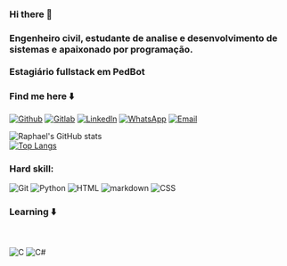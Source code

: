 ### Hi there 👋
### Engenheiro civil, estudante de analise e desenvolvimento de sistemas e apaixonado por programação. <br/><br/> Estagiário fullstack em PedBot
### Find me here ⬇️

[![Github](https://img.shields.io/badge/GitHub-100000?style=for-the-badge&logo=github&logoColor=white)](https://github.com/Raphaelpmros)
[![Gitlab](https://img.shields.io/badge/GitLab-330F63?style=for-the-badge&logo=gitlab&logoColor=white)](https://gitlab.com/Raphaelpmros)
[![LinkedIn](https://img.shields.io/badge/LinkedIn-0077B5?style=for-the-badge&logo=linkedin&logoColor=white)](https://www.linkedin.com/in/raphaelpmros/)
[![WhatsApp](https://img.shields.io/badge/WhatsApp-25D366?style=for-the-badge&logo=whatsapp&logoColor=white)](https://wa.me/5514981471747)
[![Email](https://img.shields.io/badge/Microsoft_Outlook-0078D4?style=for-the-badge&logo=microsoft-outlook&logoColor=white)](mailto:raphaelpmros@hotmail.com)

![Raphael's GitHub stats](https://github-readme-stats.vercel.app/api?username=Raphaelpmros&show_icons=true&theme=dark)<br/>
[![Top Langs](https://github-readme-stats.vercel.app/api/top-langs/?username=Raphaelpmros&layout=compact)](https://github.com/Raphaelpmros/github-readme-stats)<br/>

### Hard skill:
![Git](https://img.shields.io/badge/GIT-E44C30?style=for-the-badge&logo=git&logoColor=white)
![Python](https://img.shields.io/badge/Python-3776AB?style=for-the-badge&logo=python&logoColor=white)
![HTML](https://img.shields.io/badge/HTML-239120?style=for-the-badge&logo=html5&logoColor=white)
![markdown](https://img.shields.io/badge/Markdown-000000?style=for-the-badge&logo=markdown&logoColor=white)
![CSS](https://img.shields.io/badge/CSS-239120?&style=for-the-badge&logo=css3&logoColor=white)


### Learning ⬇️
<br/>

![C](https://img.shields.io/badge/C-00599C?style=for-the-badge&logo=c&logoColor=white)
![C#](https://img.shields.io/badge/C%23-239120?style=for-the-badge&logo=c-sharp&logoColor=white)
